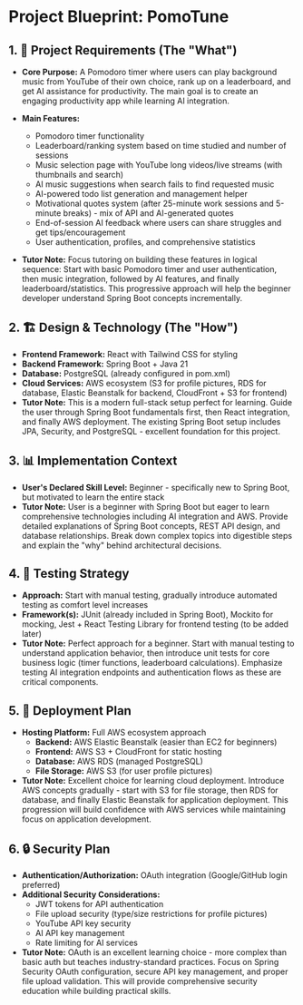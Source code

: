 # Project Blueprint: PomoTune

## 1. 📝 Project Requirements (The "What")

- **Core Purpose:** A Pomodoro timer where users can play background music from YouTube of their own choice, rank up on a leaderboard, and get AI assistance for productivity. The main goal is to create an engaging productivity app while learning AI integration.

- **Main Features:**

  - Pomodoro timer functionality
  - Leaderboard/ranking system based on time studied and number of sessions
  - Music selection page with YouTube long videos/live streams (with thumbnails and search)
  - AI music suggestions when search fails to find requested music
  - AI-powered todo list generation and management helper
  - Motivational quotes system (after 25-minute work sessions and 5-minute breaks) - mix of API and AI-generated quotes
  - End-of-session AI feedback where users can share struggles and get tips/encouragement
  - User authentication, profiles, and comprehensive statistics

- **Tutor Note:** Focus tutoring on building these features in logical sequence: Start with basic Pomodoro timer and user authentication, then music integration, followed by AI features, and finally leaderboard/statistics. This progressive approach will help the beginner developer understand Spring Boot concepts incrementally.

## 2. 🏗️ Design & Technology (The "How")

- **Frontend Framework:** React with Tailwind CSS for styling
- **Backend Framework:** Spring Boot + Java 21
- **Database:** PostgreSQL (already configured in pom.xml)
- **Cloud Services:** AWS ecosystem (S3 for profile pictures, RDS for database, Elastic Beanstalk for backend, CloudFront + S3 for frontend)
- **Tutor Note:** This is a modern full-stack setup perfect for learning. Guide the user through Spring Boot fundamentals first, then React integration, and finally AWS deployment. The existing Spring Boot setup includes JPA, Security, and PostgreSQL - excellent foundation for this project.

## 3. 📊 Implementation Context

- **User's Declared Skill Level:** Beginner - specifically new to Spring Boot, but motivated to learn the entire stack
- **Tutor Note:** User is a beginner with Spring Boot but eager to learn comprehensive technologies including AI integration and AWS. Provide detailed explanations of Spring Boot concepts, REST API design, and database relationships. Break down complex topics into digestible steps and explain the "why" behind architectural decisions.

## 4. 🧪 Testing Strategy

- **Approach:** Start with manual testing, gradually introduce automated testing as comfort level increases
- **Framework(s):** JUnit (already included in Spring Boot), Mockito for mocking, Jest + React Testing Library for frontend testing (to be added later)
- **Tutor Note:** Perfect approach for a beginner. Start with manual testing to understand application behavior, then introduce unit tests for core business logic (timer functions, leaderboard calculations). Emphasize testing AI integration endpoints and authentication flows as these are critical components.

## 5. 🚀 Deployment Plan

- **Hosting Platform:** Full AWS ecosystem approach
  - **Backend:** AWS Elastic Beanstalk (easier than EC2 for beginners)
  - **Frontend:** AWS S3 + CloudFront for static hosting
  - **Database:** AWS RDS (managed PostgreSQL)
  - **File Storage:** AWS S3 (for user profile pictures)
- **Tutor Note:** Excellent choice for learning cloud deployment. Introduce AWS concepts gradually - start with S3 for file storage, then RDS for database, and finally Elastic Beanstalk for application deployment. This progression will build confidence with AWS services while maintaining focus on application development.

## 6. 🔒 Security Plan

- **Authentication/Authorization:** OAuth integration (Google/GitHub login preferred)
- **Additional Security Considerations:**
  - JWT tokens for API authentication
  - File upload security (type/size restrictions for profile pictures)
  - YouTube API key security
  - AI API key management
  - Rate limiting for AI services
- **Tutor Note:** OAuth is an excellent learning choice - more complex than basic auth but teaches industry-standard practices. Focus on Spring Security OAuth configuration, secure API key management, and proper file upload validation. This will provide comprehensive security education while building practical skills.
